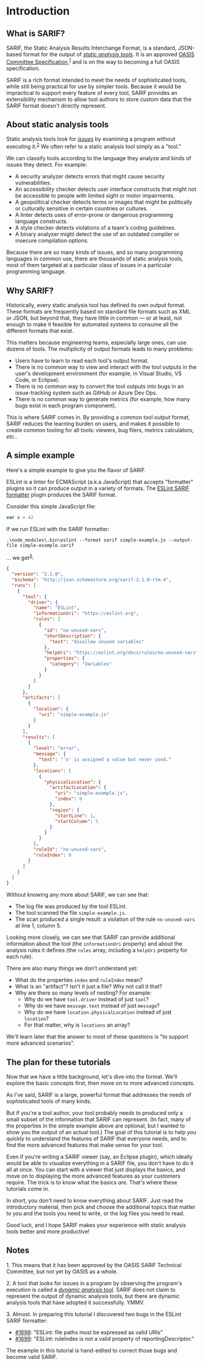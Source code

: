 # Introduction

## <a id="what-is-sarif"></a>What is SARIF?

SARIF, the Static Analysis Results Interchange Format, is a standard, JSON-based format for the output of
<a href="Glossary.md#static-analysis-tool">_static analysis tools_</a>.
It is an approved [OASIS](https://www.oasis-open.org/)
[Committee Specification](https://www.oasis-open.org/news/announcements/static-analysis-results-interchange-format-sarif-v2-1-0-from-the-sarif-tc-is-an-a),<sup><a href="#note-1">1</a></sup>
and is on the way to becoming a full OASIS specification.

SARIF is a rich format intended to meet the needs of sophisticated tools,
while still being practical for use by simpler tools.
Because it would be impractical to support every feature of every tool,
SARIF provides an extensibility mechanism to allow tool authors to store custom data that the SARIF format
doesn't directly represent.

## <a id="tools"></a>About static analysis tools

Static analysis tools look for <a href="Glossary.md#issue">_issues_</a>
by examining a program without executing it.<sup><a href="#note-2">2</a></sup>
We often refer to a static analysis tool simply as a "tool."

We can classify tools according to the language they analyze and kinds of issues they detect.
For example:

- A security analyzer detects errors that might cause security vulnerabilities.
- An accessibility checker detects user interface constructs that might not be accessible to people with
limited sight or motor impairments.
- A geopolitical checker detects terms or images that might be politically or culturally sensitive
in certain countries or cultures.
- A linter detects uses of error-prone or dangerous programming language constructs.
- A style checker detects violations of a team's coding guidelines.
- A binary analyzer might detect the use of an outdated compiler or insecure compilation options.

Because there are so many kinds of issues, and so many programming languages in common use,
there are thousands of static analysis tools,
most of them targeted at a particular class of issues in a particular programming language.

## <a id="why-sarif"></a>Why SARIF?

Historically, every static analysis tool has defined its own output format.
These formats are frequently based on standard file formats such as XML or JSON,
but beyond that, they have little in common &mdash; or at least, not enough to make it feasible
for automated systems to consume all the different formats that exist.

This matters because engineering teams, especially large ones, can use dozens of tools.
The multiplicity of output formats leads to many problems:

- Users have to learn to read each tool's output format.
- There is no common way to view and interact with the tool outputs in the user's development environment
(for example, in Visual Studio, VS Code, or Eclipse).
- There is no common way to convert the tool outputs into bugs in an issue-tracking system such as GitHub or
Azure Dev Ops.
- There is no common way to generate metrics (for example, how many bugs exist in each program component).

This is where SARIF comes in.
By providing a common tool output format, SARIF reduces the learning burden on users,
and makes it possible to create common tooling for all tools:
viewers, bug filers, metrics calculators, _etc._.

## <a id="simple-example"></a>A simple example

Here's a simple example to give you the flavor of SARIF.

ESLint is a linter for ECMAScript (a.k.a JavaScript) that accepts "formatter" plugins so it can produce
output in a variety of formats.
The [ESLint SARIF formatter](https://www.npmjs.com/package/eslint.formatter.sarif) plugin produces the SARIF format.

Consider this simple JavaScript file:

```javascript
var x = 42
```

If we run ESLint with the SARIF formatter:

```shell
.\node_modules\.bin\eslint --format sarif simple-example.js --output-file simple-example.sarif
```

... we get<sup><a href="#note-3">3</a></sup>:

```json
{
  "version": "2.1.0",
  "$schema": "http://json.schemastore.org/sarif-2.1.0-rtm.4",
  "runs": [
    {
      "tool": {
        "driver": {
          "name": "ESLint",
          "informationUri": "https://eslint.org",
          "rules": [
            {
              "id": "no-unused-vars",
              "shortDescription": {
                "text": "disallow unused variables"
              },
              "helpUri": "https://eslint.org/docs/rules/no-unused-vars",
              "properties": {
                "category": "Variables"
              }
            }
          ]
        }
      },
      "artifacts": [
        {
          "location": {
            "uri": "simple-example.js"
          }
        }
      ],
      "results": [
        {
          "level": "error",
          "message": {
            "text": "'x' is assigned a value but never used."
          },
          "locations": [
            {
              "physicalLocation": {
                "artifactLocation": {
                  "uri": "simple-example.js",
                  "index": 0
                },
                "region": {
                  "startLine": 1,
                  "startColumn": 5
                }
              }
            }
          ],
          "ruleId": "no-unused-vars",
          "ruleIndex": 0
        }
      ]
    }
  ]
}
```

Without knowing any more about SARIF, we can see that:

- The log file was produced by the tool ESLint.
- The tool scanned the file `simple-example.js`.
- The scan produced a single result: a violation of the rule `no-unused-vars` at line 1, column 5.

Looking more closely, we can see that SARIF can provide additional information about the tool
(the `informationUri` property) and about the analysis rules it defines (the `rules` array,
including a `helpUri` property for each rule).

There are also many things we don't understand yet:

- What do the properties `index` and `ruleIndex` mean?
- What is an "artifact"? Isn't it just a file? Why not call it that?
- Why are there so many levels of nesting? For example:
  - Why do we have `tool.driver` instead of just `tool`?
  - Why do we have `message.text` instead of just `message`?
  - Why do we have `location.physicalLocation` instead of just `location`?
  - For that matter, why is `locations` an array?

We'll learn later that the answer to most of these questions is "to support more advanced scenarios".

## <a id="plan"></a>The plan for these tutorials

Now that we have a little background, let's dive into the format.
We'll explore the basic concepts first, then move on to more advanced concepts.

As I've said, SARIF is a large, powerful format that addresses the needs of sophisticated tools of many kinds.

But if you're a tool author, your tool probably needs to produced only a small subset of the information that SARIF can represent.
(In fact, many of the properties in the simple example above are optional, but I wanted to show you the output of
an actual tool.)
The goal of this tutorial is to help you quickly to understand the features of SARIF that everyone needs,
and to find the more advanced features that make sense for your tool.

Even if you're writing a SARIF viewer (say, an Eclipse plugin),
which ideally would be able to visualize everything in a SARIF file,
you don't have to do it all at once.
You can start with a viewer that just displays the basics,
and move on to displaying the more advanced features as your customers require.
The trick is to know what the basics _are_.
That's where these tutorials come in.

In short, you don't need to know everything about SARIF.
Just read the introductory material, then pick and choose the additional topics that matter to you
and the tools you need to write, or the log files you need to read.

Good luck, and I hope SARIF makes your experience with static analysis tools better and more productive!

## Notes

<a id="note-1">1.</a> This means that it has been approved by the OASIS SARIF Technical Committee,
but not yet by OASIS as a whole.

<a id="note-2">2.</a> A tool that looks for issues in a program by observing the program's execution
is called a <a href="Glossary.md#dynamic-analysis-tool">_dynamic analysis tool_</a>.
SARIF does not claim to represent the output of dynamic analysis tools,
but there are dynamic analysis tools that have adopted it successfully. YMMV.

<a id="note-3">3.</a> Almost. In preparing this tutorial I discovered two bugs in the ESLint SARIF formatter:

- [#1698](https://github.com/microsoft/sarif-sdk/issues/1698): "ESLint: file paths must be expressed as valid URIs"
- [#1699](https://github.com/microsoft/sarif-sdk/issues/1699): "ESLint: ruleIndex is not a valid property of reportingDescriptor."

The example in this tutorial is hand-edited to correct those bugs and become valid SARIF.
